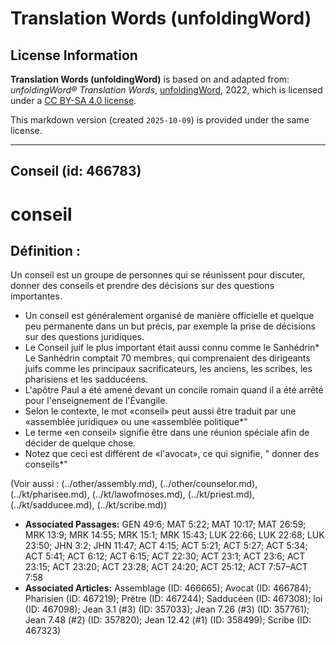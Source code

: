 # Translation Words (unfoldingWord)

## License Information

**Translation Words (unfoldingWord)** is based on and adapted from: _unfoldingWord® Translation Words_, [unfoldingWord](https://unfoldingword.org/utw), 2022, which is licensed under a [CC BY-SA 4.0 license](https://creativecommons.org/licenses/by-sa/4.0/legalcode.en).

This markdown version (created `2025-10-09`) is provided under the same license.



--------------------------------

## Conseil (id: 466783)

conseil
=======

Définition :
------------

Un conseil est un groupe de personnes qui se réunissent pour discuter, donner des conseils et prendre des décisions sur des questions importantes.

* Un conseil est généralement organisé de manière officielle et quelque peu permanente dans un but précis, par exemple la prise de décisions sur des questions juridiques.
* Le Conseil juif le plus important était aussi connu comme le Sanhédrin\* Le Sanhédrin comptait 70 membres, qui comprenaient des dirigeants juifs comme les principaux sacrificateurs, les anciens, les scribes, les pharisiens et les sadducéens.
* L'apôtre Paul a été amené devant un concile romain quand il a été arrêté pour l'enseignement de l'Évangile.
* Selon le contexte, le mot «conseil» peut aussi être traduit par une «assemblée juridique» ou une «assemblée politique\*"
* Le terme «en conseil» signifie être dans une réunion spéciale afin de décider de quelque chose.
* Notez que ceci est différent de «l'avocat», ce qui signifie, " donner des conseils\*"

(Voir aussi : (../other/assembly.md), (../other/counselor.md), (../kt/pharisee.md), (../kt/lawofmoses.md), (../kt/priest.md), (../kt/sadducee.md), (../kt/scribe.md))

* **Associated Passages:** GEN 49:6; MAT 5:22; MAT 10:17; MAT 26:59; MRK 13:9; MRK 14:55; MRK 15:1; MRK 15:43; LUK 22:66; LUK 22:68; LUK 23:50; JHN 3:2; JHN 11:47; ACT 4:15; ACT 5:21; ACT 5:27; ACT 5:34; ACT 5:41; ACT 6:12; ACT 6:15; ACT 22:30; ACT 23:1; ACT 23:6; ACT 23:15; ACT 23:20; ACT 23:28; ACT 24:20; ACT 25:12; ACT 7:57–ACT 7:58
* **Associated Articles:** Assemblage (ID: 466665); Avocat  (ID: 466784); Pharisien (ID: 467219); Prêtre (ID: 467244); Sadducéen (ID: 467308); loi (ID: 467098); Jean 3.1 (#3) (ID: 357033); Jean 7.26 (#3) (ID: 357761); Jean 7.48 (#2) (ID: 357820); Jean 12.42 (#1) (ID: 358499); Scribe (ID: 467323)

